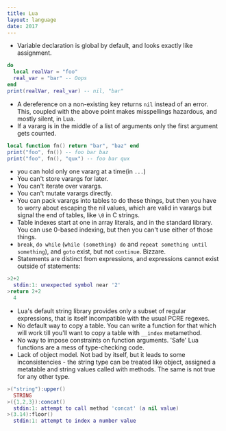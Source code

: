 ```yaml
---
title: Lua
layout: language
date: 2017
---
```

* Variable declaration is global by default, and looks exactly like assignment.

```lua
do
  local realVar = "foo"
  real_var = "bar" -- Oops
end
print(realVar, real_var) -- nil, "bar"
```

* A dereference on a non-existing key returns `nil` instead of an error. This, coupled with the above point makes misspellings hazardous, and mostly silent, in Lua.
* If a vararg is in the middle of a list of arguments only the first argument gets counted.

```lua
local function fn() return "bar", "baz" end
print("foo", fn()) -- foo bar baz
print("foo", fn(), "qux") -- foo bar qux
```

* you can hold only one vararg at a time(in `...`)
* You can't store varargs for later.
* You can't iterate over varargs.
* You can't mutate varargs directly.
* You can pack varargs into tables to do these things, but then you have to worry about escaping the nil values,
which are valid in varargs but signal the end of tables, like `\0` in C strings.
* Table indexes start at one in array literals, and in the standard library.
You can use 0-based indexing, but then you can't use either of those things.
* `break`, `do while` (`while (something) do` and  `repeat something until something`), and `goto` exist, but not `continue`. Bizzare.
* Statements are distinct from expressions, and expressions cannot exist outside of statements:

```lua
>2+2
  stdin:1: unexpected symbol near '2'
>return 2+2
  4
```

* Lua's default string library provides only a subset of regular expressions, that is itself incompatible with the usual PCRE regexes.
* No default way to copy a table. You can write a function for that which will work till you'll want to copy a table with `__index` metamethod.
* No way to impose constraints on function arguments. 'Safe' Lua functions are a mess of type-checking code.
* Lack of object model. Not bad by itself, but it leads to some inconsistencies - the string type can be treated like object,
assigned a metatable and string values called with methods. The same is not true for any other type.

```lua
>("string"):upper()
  STRING
>({1,2,3}):concat()
  stdin:1: attempt to call method 'concat' (a nil value)
>(3.14):floor()
  stdin:1: attempt to index a number value
```

